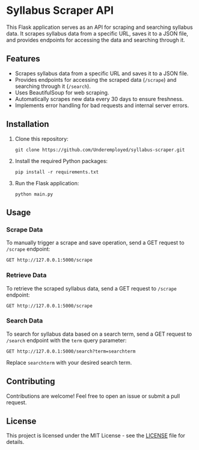
# Syllabus Scraper API

This Flask application serves as an API for scraping and searching syllabus data. It scrapes syllabus data from a specific URL, saves it to a JSON file, and provides endpoints for accessing the data and searching through it.

## Features

- Scrapes syllabus data from a specific URL and saves it to a JSON file.
- Provides endpoints for accessing the scraped data (`/scrape`) and searching through it (`/search`).
- Uses BeautifulSoup for web scraping.
- Automatically scrapes new data every 30 days to ensure freshness.
- Implements error handling for bad requests and internal server errors.

## Installation

1. Clone this repository:
   ```
   git clone https://github.com/Underemployed/syllabus-scraper.git
   ```

2. Install the required Python packages:
   ```
   pip install -r requirements.txt
   ```

3. Run the Flask application:
   ```
   python main.py
   ```

## Usage

### Scrape Data
To manually trigger a scrape and save operation, send a GET request to `/scrape` endpoint:
```
GET http://127.0.0.1:5000/scrape
```

### Retrieve Data
To retrieve the scraped syllabus data, send a GET request to `/scrape` endpoint:
```
GET http://127.0.0.1:5000/scrape
```

### Search Data
To search for syllabus data based on a search term, send a GET request to `/search` endpoint with the `term` query parameter:
```
GET http://127.0.0.1:5000/search?term=searchterm
```
Replace `searchterm` with your desired search term.

## Contributing
Contributions are welcome! Feel free to open an issue or submit a pull request.

## License
This project is licensed under the MIT License - see the [LICENSE](LICENSE) file for details.




